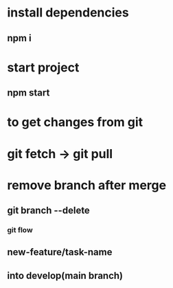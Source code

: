 # install dependencies

## npm i

# start project

## npm start




# to get changes from git
# git fetch -> git pull

# remove branch after merge

## git branch --delete <branchname>

### git flow 
## new-feature/task-name
## into develop(main branch)
